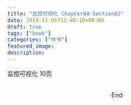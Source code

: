 ```yaml
---
title: "监控可视化 Chapter04-Section02"
date: 2019-11-05T12:40:18+08:00
draft: true
tags: ["book"]
categories: ["作书"]
featured_image: 
description: 
---
```


监控可视化 10页

<br>

<center>  ·End·  </center>